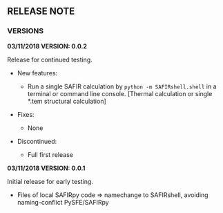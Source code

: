 ## RELEASE NOTE

### VERSIONS

**03/11/2018 VERSION: 0.0.2**

Release for continued testing.

- New features:

    - Run a single SAFIR calculation by `python -m SAFIRshell.shell` in a terminal or command line console. [Thermal calculation or single \*.tem structural calculation]

- Fixes:

    - None

- Discontinued:

    - Full first release


**03/11/2018 VERSION: 0.0.1**

Initial release for early testing.

- Files of local SAFIRpy code => namechange to SAFIRshell, avoiding naming-conflict PySFE/SAFIRpy